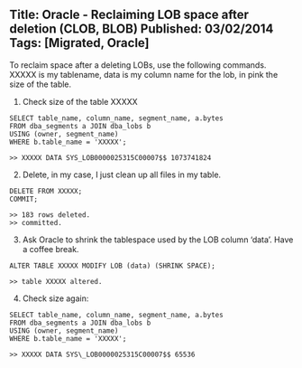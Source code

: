 Title: Oracle - Reclaiming LOB space after deletion (CLOB, BLOB)
Published: 03/02/2014
Tags: [Migrated, Oracle] 
---

To reclaim space after a deleting LOBs, use the following commands. XXXXX is my tablename, data is my column name for the lob, in pink the size of the table.

1) Check size of the table XXXXX
```
SELECT table_name, column_name, segment_name, a.bytes
FROM dba_segments a JOIN dba_lobs b
USING (owner, segment_name)
WHERE b.table_name = 'XXXXX';
```
```
>> XXXXX DATA SYS_LOB0000025315C00007$$ 1073741824
```
2) Delete, in my case, I just clean up all files in my table.
```
DELETE FROM XXXXX;
COMMIT;
```
```
>> 183 rows deleted.
>> committed.
```
3) Ask Oracle to shrink the tablespace used by the LOB column ‘data’. Have a coffee break.
```
ALTER TABLE XXXXX MODIFY LOB (data) (SHRINK SPACE);
```
```
>> table XXXXX altered.
```
4) Check size again:
```
SELECT table_name, column_name, segment_name, a.bytes
FROM dba_segments a JOIN dba_lobs b
USING (owner, segment_name)
WHERE b.table_name = 'XXXXX';
```
```
>> XXXXX DATA SYS\_LOB0000025315C00007$$ 65536
```